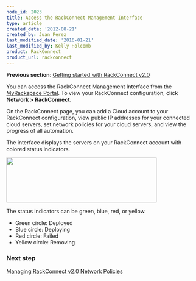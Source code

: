 ```yaml
---
node_id: 2023
title: Access the RackConnect Management Interface
type: article
created_date: '2012-08-21'
created_by: Juan Perez
last_modified_date: '2016-01-21'
last_modified_by: Kelly Holcomb
product: RackConnect
product_url: rackconnect
---
```


**Previous section**: [Getting started with RackConnect
v2.0](/how-to/rackconnect-v20)

You can access the RackConnect Management Interface from the
[MyRackspace Portal](https://my.rackspace.com/). To view your
RackConnect configuration, click **Network &gt; RackConnect**.

On the RackConnect page, you can add a Cloud account to your RackConnect
configuration, view public IP addresses for your connected cloud
servers, set network policies for your cloud servers, and view the
progress of all automation.

The interface displays the servers on your RackConnect account with
colored status indicators.

<img src="https://8026b2e3760e2433679c-fffceaebb8c6ee053c935e8915a3fbe7.ssl.cf2.rackcdn.com/field/image/RackconnectCloudServersImage1.png" width="395" height="118" />

The status indicators can be green, blue, red, or yellow.

-   Green circle:  Deployed
-   Blue circle:  Deploying
-   Red circle:  Failed
-   Yellow circle:  Removing

### Next step

[Managing RackConnect v2.0 Network
Policies](/how-to/managing-rackconnect-v20-network-policies)

